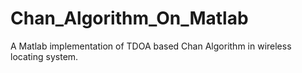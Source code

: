 # Chan_Algorithm_On_Matlab
A Matlab implementation of TDOA based Chan Algorithm in wireless locating system.
